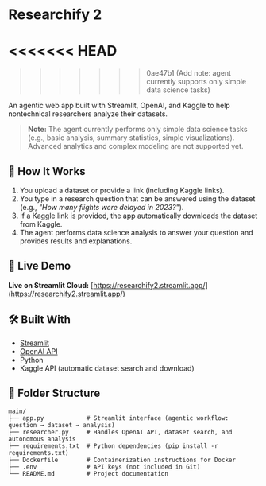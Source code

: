 # Researchify 2
<<<<<<< HEAD
=======

>>>>>>> 0ae47b1 (Add note: agent currently supports only simple data science tasks)

An agentic web app built with Streamlit, OpenAI, and Kaggle to help nontechnical researchers analyze their datasets.

> **Note:** The agent currently performs only simple data science tasks (e.g., basic analysis, summary statistics, simple visualizations). Advanced analytics and complex modeling are not supported yet.

## 🧠 How It Works

1. You upload a dataset or provide a link (including Kaggle links).
2. You type in a research question that can be answered using the dataset (e.g., *"How many flights were delayed in 2023?"*).
3. If a Kaggle link is provided, the app automatically downloads the dataset from Kaggle.
4. The agent performs data science analysis to answer your question and provides results and explanations.

## 🚀 Live Demo

**Live on Streamlit Cloud:** [https://researchify2.streamlit.app/](https://researchify2.streamlit.app/)

## 🛠 Built With

- [Streamlit](https://streamlit.io/)
- [OpenAI API](https://platform.openai.com/)
- Python
- Kaggle API (automatic dataset search and download)

## 📁 Folder Structure

```
main/
├── app.py            # Streamlit interface (agentic workflow: question → dataset → analysis)
├── researcher.py     # Handles OpenAI API, dataset search, and autonomous analysis
├── requirements.txt  # Python dependencies (pip install -r requirements.txt)
├── Dockerfile        # Containerization instructions for Docker
├── .env              # API keys (not included in Git)
└── README.md         # Project documentation
```
